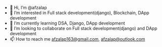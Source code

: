 - 👋 Hi, I’m @afzalap
- 👀 I’m interested in Full stack development(django), Blockchain, DApp development
- 🌱 I’m currently learning DSA, Django, DApp development
- 💞️ I’m looking to collaborate on Full stack development(django) and DApp development
- 📫 How to reach me afzalap163@gmail.com, afzalap@outlook.com

<!---
afzalap/afzalap is a ✨ special ✨ repository because its `README.md` (this file) appears on your GitHub profile.
You can click the Preview link to take a look at your changes.
--->
